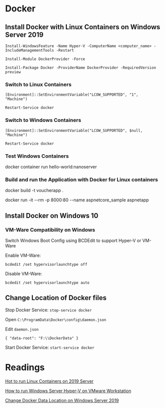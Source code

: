 # Docker

## Install Docker with Linux Containers on Windows Server 2019

```auto
Install-WindowsFeature -Name Hyper-V -ComputerName <computer_name> -IncludeManagementTools -Restart

Install-Module DockerProvider -Force

Install-Package Docker -ProviderName DockerProvider -RequiredVersion preview
```

### Switch to Linux Containers

```auto
[Environment]::SetEnvironmentVariable("LCOW_SUPPORTED", "1", "Machine")

Restart-Service docker
```

### Switch to Windows Containers

```auto
[Environment]::SetEnvironmentVariable("LCOW_SUPPORTED", $null, "Machine")

Restart-Service docker
```

### Test Windows Containers

docker container run hello-world:nanoserver

### Build and run the Application with Docker for Linux containers

docker build -t voucherapp .

docker run -it --rm -p 8000:80 --name aspnetcore_sample aspnetapp

## Install Docker on Windows 10

### VM-Ware Compatibility on Windows

Switch Windows Boot Config using BCDEdit to support Hyper-V or VM-Ware

Enable VM-Ware:

`bcdedit /set hypervisorlaunchtype off`

Disable VM-Ware:

`bcdedit /set hypervisorlaunchtype auto`

## Change Location of Docker files

Stop Docker Service: `stop-service docker`

Open `C:\ProgramData\Docker\config\daemon.json`

Edit `daemon.json`

`{ "data-root": "F:\\DockerData" }`

Start Docker Service: `start-service docker`

# Readings

[Hot to run Linux Containers on 2019 Server](https://www.altaro.com/msp-dojo/linux-containers-windows-server-2019/)

[How to run Windows Server Hyper-V on VMware Workstation](https://www.sqlskills.com/blogs/tim/how-to-run-windows-server-2012-hyper-v-on-vmware-workstation/)

[Change Docker Data Location on Windows Server 2019](https://www.deploycontainers.com/2018/02/27/change-docker-storage-data-folder-windows-server-2016/)
